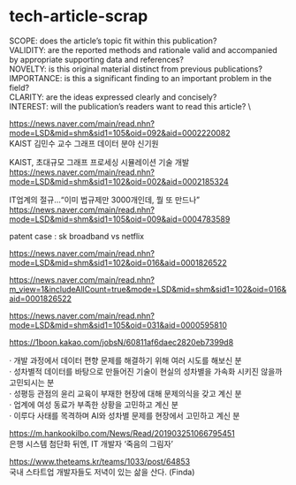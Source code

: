 # tech-article-scrap


SCOPE: does the article’s topic fit within this publication? \
VALIDITY: are the reported methods and rationale valid and accompanied by appropriate supporting data and references? \
NOVELTY: is this original material distinct from previous publications? \
IMPORTANCE: is this a significant finding to an important problem in the field? \
CLARITY: are the ideas expressed clearly and concisely? \
INTEREST: will the publication’s readers want to read this article? \


https://news.naver.com/main/read.nhn?mode=LSD&mid=shm&sid1=105&oid=092&aid=0002220082 \
KAIST 김민수 교수 그래프 데이터 분야 신기원 

KAIST, 초대규모 그래프 프로세싱 시뮬레이션 기술 개발 
https://news.naver.com/main/read.nhn?mode=LSD&mid=shm&sid1=102&oid=002&aid=0002185324


IT업계의 절규…“이미 법규제만 3000개인데, 뭘 또 만드나”
https://news.naver.com/main/read.nhn?mode=LSD&mid=shm&sid1=105&oid=009&aid=0004783589

patent case : sk broadband vs netflix 

https://news.naver.com/main/read.nhn?mode=LSD&mid=shm&sid1=102&oid=016&aid=0001826522

https://news.naver.com/main/read.nhn?m_view=1&includeAllCount=true&mode=LSD&mid=shm&sid1=102&oid=016&aid=0001826522

https://news.naver.com/main/read.nhn?mode=LSD&mid=shm&sid1=105&oid=031&aid=0000595810

https://1boon.kakao.com/jobsN/60811af6daec2820eb7399d8

· 개발 과정에서 데이터 편향 문제를 해결하기 위해 여러 시도를 해보신 분 \
· 성차별적 데이터를 바탕으로 만들어진 기술이 현실의 성차별을 가속화 시키진 않을까 고민되시는 분 \
· 성평등 관점의 윤리 교육이 부재한 현장에 대해 문제의식을 갖고 계신 분 \
· 업계에 여성 동료가 부족한 상황을 고민하고 계신 분 \
· 이루다 사태를 목격하며 AI와 성차별 문제를 현장에서 고민하고 계신 분


https://m.hankookilbo.com/News/Read/201903251066795451 \
은행 시스템 첨단화 뒤엔, IT 개발자 ‘죽음의 그림자’

https://www.theteams.kr/teams/1033/post/64853 \
국내 스타트업 개발자들도 저녁이 있는 삶을 산다. (Finda) 
